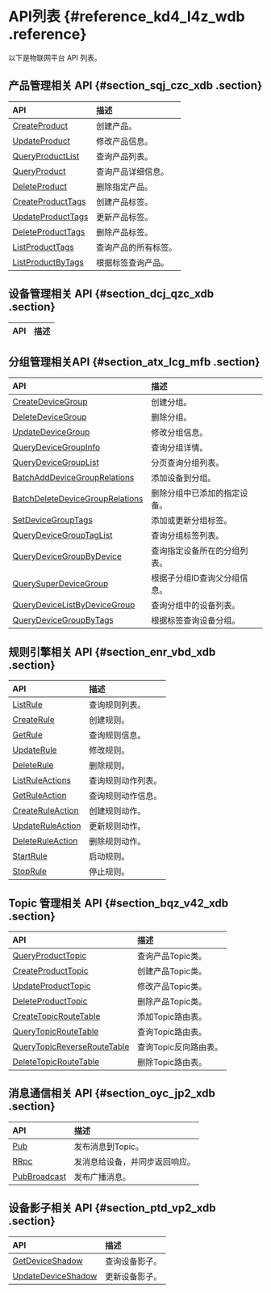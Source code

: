 # API列表 {#reference_kd4_l4z_wdb .reference}

以下是物联网平台 API 列表。

## 产品管理相关 API {#section_sqj_czc_xdb .section}

|API|描述|
|:--|:-|
|[CreateProduct](intl.zh-CN/云端开发指南/云端API参考/产品管理/CreateProduct.md#)|创建产品。|
|[UpdateProduct](intl.zh-CN/云端开发指南/云端API参考/产品管理/UpdateProduct.md#)|修改产品信息。|
|[QueryProductList](intl.zh-CN/云端开发指南/云端API参考/产品管理/QueryProductList.md#)|查询产品列表。|
|[QueryProduct](intl.zh-CN/云端开发指南/云端API参考/产品管理/QueryProduct.md#)|查询产品详细信息。|
|[DeleteProduct](intl.zh-CN/云端开发指南/云端API参考/产品管理/DeleteProduct.md#)|删除指定产品。|
|[CreateProductTags](intl.zh-CN/云端开发指南/云端API参考/产品管理/CreateProductTags.md#)|创建产品标签。|
|[UpdateProductTags](intl.zh-CN/云端开发指南/云端API参考/产品管理/UpdateProductTags.md#)|更新产品标签。|
|[DeleteProductTags](intl.zh-CN/云端开发指南/云端API参考/产品管理/DeleteProductTags.md#)|删除产品标签。|
|[ListProductTags](intl.zh-CN/云端开发指南/云端API参考/产品管理/ListProductTags.md#)|查询产品的所有标签。|
|[ListProductByTags](intl.zh-CN/云端开发指南/云端API参考/产品管理/ListProductByTags.md#)|根据标签查询产品。|

## 设备管理相关 API {#section_dcj_qzc_xdb .section}

|API|描述|
|:--|:-|

## 分组管理相关API {#section_atx_lcg_mfb .section}

|API|描述|
|:--|:-|
|[CreateDeviceGroup](intl.zh-CN/云端开发指南/云端API参考/分组管理/CreateDeviceGroup.md#)|创建分组。|
|[DeleteDeviceGroup](intl.zh-CN/云端开发指南/云端API参考/分组管理/DeleteDeviceGroup.md#)|删除分组。|
|[UpdateDeviceGroup](intl.zh-CN/云端开发指南/云端API参考/分组管理/UpdateDeviceGroup.md#)|修改分组信息。|
|[QueryDeviceGroupInfo](intl.zh-CN/云端开发指南/云端API参考/分组管理/QueryDeviceGroupInfo.md#)|查询分组详情。|
|[QueryDeviceGroupList](intl.zh-CN/云端开发指南/云端API参考/分组管理/QueryDeviceGroupList.md#)|分页查询分组列表。|
|[BatchAddDeviceGroupRelations](intl.zh-CN/云端开发指南/云端API参考/分组管理/BatchAddDeviceGroupRelations.md#)|添加设备到分组。|
|[BatchDeleteDeviceGroupRelations](intl.zh-CN/云端开发指南/云端API参考/分组管理/BatchDeleteDeviceGroupRelations.md#)|删除分组中已添加的指定设备。|
|[SetDeviceGroupTags](intl.zh-CN/云端开发指南/云端API参考/分组管理/SetDeviceGroupTags.md#)|添加或更新分组标签。|
|[QueryDeviceGroupTagList](intl.zh-CN/云端开发指南/云端API参考/分组管理/QueryDeviceGroupTagList.md#)|查询分组标签列表。|
|[QueryDeviceGroupByDevice](intl.zh-CN/云端开发指南/云端API参考/分组管理/QueryDeviceGroupByDevice.md#)|查询指定设备所在的分组列表。|
|[QuerySuperDeviceGroup](intl.zh-CN/云端开发指南/云端API参考/分组管理/QuerySuperDeviceGroup.md#)|根据子分组ID查询父分组信息。|
|[QueryDeviceListByDeviceGroup](intl.zh-CN/云端开发指南/云端API参考/分组管理/QueryDeviceListByDeviceGroup.md#)|查询分组中的设备列表。|
|[QueryDeviceGroupByTags](intl.zh-CN/云端开发指南/云端API参考/分组管理/QueryDeviceGroupByTags.md#)|根据标签查询设备分组。|

## 规则引擎相关 API {#section_enr_vbd_xdb .section}

|API|描述|
|:--|:-|
|[ListRule](intl.zh-CN/云端开发指南/云端API参考/规则引擎/ListRule.md#)|查询规则列表。|
|[CreateRule](intl.zh-CN/云端开发指南/云端API参考/规则引擎/CreateRule.md#)|创建规则。|
|[GetRule](intl.zh-CN/云端开发指南/云端API参考/规则引擎/GetRule.md#)|查询规则信息。|
|[UpdateRule](intl.zh-CN/云端开发指南/云端API参考/规则引擎/UpdateRule.md#)|修改规则。|
|[DeleteRule](intl.zh-CN/云端开发指南/云端API参考/规则引擎/DeleteRule.md#)|删除规则。|
|[ListRuleActions](intl.zh-CN/云端开发指南/云端API参考/规则引擎/ListRuleActions.md#)|查询规则动作列表。|
|[GetRuleAction](intl.zh-CN/云端开发指南/云端API参考/规则引擎/GetRuleAction.md#)|查询规则动作信息。|
|[CreateRuleAction](intl.zh-CN/云端开发指南/云端API参考/规则引擎/CreateRuleAction.md#)|创建规则动作。|
|[UpdateRuleAction](intl.zh-CN/云端开发指南/云端API参考/规则引擎/UpdateRuleAction.md#)|更新规则动作。|
|[DeleteRuleAction](intl.zh-CN/云端开发指南/云端API参考/规则引擎/DeleteRuleAction.md#)|删除规则动作。|
|[StartRule](intl.zh-CN/云端开发指南/云端API参考/规则引擎/StartRule.md#)|启动规则。|
|[StopRule](intl.zh-CN/云端开发指南/云端API参考/规则引擎/StopRule.md#)|停止规则。|

## Topic 管理相关 API {#section_bqz_v42_xdb .section}

|API|描述|
|:--|:-|
|[QueryProductTopic](intl.zh-CN/云端开发指南/云端API参考/Topic管理/QueryProductTopic.md#)|查询产品Topic类。|
|[CreateProductTopic](intl.zh-CN/云端开发指南/云端API参考/Topic管理/CreateProductTopic.md#)|创建产品Topic类。|
|[UpdateProductTopic](intl.zh-CN/云端开发指南/云端API参考/Topic管理/UpdateProductTopic.md#)|修改产品Topic类。|
|[DeleteProductTopic](intl.zh-CN/云端开发指南/云端API参考/Topic管理/DeleteProductTopic.md#)|删除产品Topic类。|
|[CreateTopicRouteTable](intl.zh-CN/云端开发指南/云端API参考/Topic管理/CreateTopicRouteTable.md#)|添加Topic路由表。|
|[QueryTopicRouteTable](intl.zh-CN/云端开发指南/云端API参考/Topic管理/QueryTopicRouteTable.md#)|查询Topic路由表。|
|[QueryTopicReverseRouteTable](intl.zh-CN/云端开发指南/云端API参考/Topic管理/QueryTopicReverseRouteTable.md#)|查询Topic反向路由表。|
|[DeleteTopicRouteTable](intl.zh-CN/云端开发指南/云端API参考/Topic管理/DeleteTopicRouteTable.md#)|删除Topic路由表。|

## 消息通信相关 API {#section_oyc_jp2_xdb .section}

|API|描述|
|:--|:-|
|[Pub](intl.zh-CN/云端开发指南/云端API参考/消息通信/Pub.md#)|发布消息到Topic。|
|[RRpc](intl.zh-CN/云端开发指南/云端API参考/消息通信/RRpc.md#)|发消息给设备，并同步返回响应。|
|[PubBroadcast](intl.zh-CN/云端开发指南/云端API参考/消息通信/PubBroadcast.md#)|发布广播消息。|

## 设备影子相关 API {#section_ptd_vp2_xdb .section}

|API|描述|
|:--|:-|
|[GetDeviceShadow](intl.zh-CN/云端开发指南/云端API参考/设备影子/GetDeviceShadow.md#)|查询设备影子。|
|[UpdateDeviceShadow](intl.zh-CN/云端开发指南/云端API参考/设备影子/UpdateDeviceShadow.md#)|更新设备影子。|

